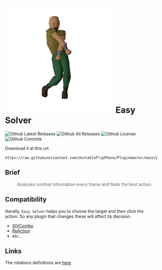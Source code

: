 
# [![](Images/Logo.gif)](https://UnstableFlipPhone.github.io/EasySolver/#/) **Easy Solver**

![Github Latest Releases](https://img.shields.io/github/downloads/UnstableFlipPhone/EasySolver/latest/total.svg?style=for-the-badge)
![Github All Releases](https://img.shields.io/github/downloads/UnstableFlipPhone/EasySolver/total.svg?style=for-the-badge)
![Github License](https://img.shields.io/github/license/UnstableFlipPhone/EasySolver.svg?label=License&style=for-the-badge)
![Github Commits](https://img.shields.io/github/commits-since/UnstableFlipPhone/EasySolver/latest/main?style=for-the-badge)


Download it at this url:
```
https://raw.githubusercontent.com/UnstableFlipPhone/Pluginmaster/main/pluginmaster.json
```

## Brief

> Analyses combat information every frame and finds the best action.

## Compatibility

literally, `Easy Solver` helps you to choose the target and then click the action. So any plugin that changes these will affect its decision. 

- [XIVCombo](https://github.com/daemitus/XIVComboPlugin)
- [ReAction](https://github.com/UnknownX7/ReAction)
- etc...


## Links

The rotations definitions are [here](https://github.com/ArchiDog1998/FFXIVRotations)